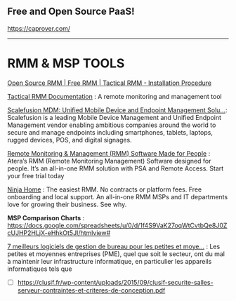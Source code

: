## Free and Open Source PaaS!

https://caprover.com/

___

# RMM & MSP TOOLS

[Open Source RMM | Free RMM | Tactical RMM - Installation Procedure](https://www.youtube.com/watch?v=KSNfw3L17GA)

[Tactical RMM Documentation](https://wh1te909.github.io/tacticalrmm/) : A remote monitoring and management tool

[Scalefusion MDM: Unified Mobile Device and Endpoint Management Solu...](https://scalefusion.com/): Scalefusion is a leading Mobile Device Management and Unified Endpoint Management vendor enabling ambitious companies around the world to secure and manage endpoints including smartphones, tablets, laptops, rugged devices, POS, and digital signages.


[Remote Monitoring & Management (RMM) Software Made for People](https://www.atera.com/) : Atera’s RMM (Remote Monitoring Management) Software designed for people. It’s an all-in-one RMM solution with PSA and Remote Access. Start your free trial today


[Ninja Home](https://www.ninjaone.com/) : The easiest RMM. No contracts or platform fees. Free onboarding and local support. An all-in-one RMM MSPs and IT departments love for growing their business. See why.

**MSP Comparison Charts** : https://docs.google.com/spreadsheets/u/0/d/1f4S9VaK27oqWtCvtbQe8J0ZcUJHP2HLjX-eHhkOt5JI/htmlview#

[7 meilleurs logiciels de gestion de bureau pour les petites et moye...](https://geekflare.com/fr/best-desktop-management-software/) : Les petites et moyennes entreprises (PME), quel que soit le secteur, ont du mal à maintenir leur infrastructure informatique, en particulier les appareils informatiques tels que


- [ ] https://clusif.fr/wp-content/uploads/2015/09/clusif-securite-salles-serveur-contraintes-et-criteres-de-conception.pdf